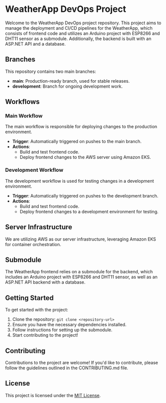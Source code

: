 # WeatherApp DevOps Project

Welcome to the WeatherApp DevOps project repository. This project aims to manage the deployment and CI/CD pipelines for the WeatherApp, which consists of frontend code and utilizes an Arduino project with ESP8266 and DHT11 sensor as a submodule. Additionally, the backend is built with an ASP.NET API and a database.

## Branches

This repository contains two main branches:

- **main**: Production-ready branch, used for stable releases.
- **development**: Branch for ongoing development work.

## Workflows

### Main Workflow

The main workflow is responsible for deploying changes to the production environment.

- **Trigger**: Automatically triggered on pushes to the main branch.
- **Actions**:
  - Build and test frontend code.
  - Deploy frontend changes to the AWS server using Amazon EKS.

### Development Workflow

The development workflow is used for testing changes in a development environment.

- **Trigger**: Automatically triggered on pushes to the development branch.
- **Actions**:
  - Build and test frontend code.
  - Deploy frontend changes to a development environment for testing.

## Server Infrastructure

We are utilizing AWS as our server infrastructure, leveraging Amazon EKS for container orchestration.

## Submodule

The WeatherApp frontend relies on a submodule for the backend, which includes an Arduino project with ESP8266 and DHT11 sensor, as well as an ASP.NET API backend with a database.

## Getting Started

To get started with the project:

1. Clone the repository: `git clone <repository-url>`
2. Ensure you have the necessary dependencies installed.
3. Follow instructions for setting up the submodule.
4. Start contributing to the project!

## Contributing

Contributions to the project are welcome! If you'd like to contribute, please follow the guidelines outlined in the CONTRIBUTING.md file.

## License

This project is licensed under the [MIT License](LICENSE).
